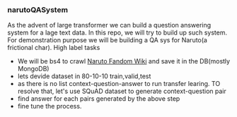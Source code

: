 ### narutoQASystem

As the advent of large transformer we can build a question answering system for a lage text data. In this repo, we will try to build up such system. For demonstration purpose we will be building a QA sys for Naruto(a frictional char). High label tasks
- We will be bs4 to crawl [Naruto Fandom Wiki](https://naruto.fandom.com/wiki/Narutopedia) and save it in the DB(mostly MongoDB)
- lets devide dataset in 80-10-10 train,valid,test
- as there is no list context-question-answer  to run transfer learing. TO resolve that, let's use SQuAD dataset to generate context-question pair 
- find answer for each pairs generated by the above step
- fine tune the process.
